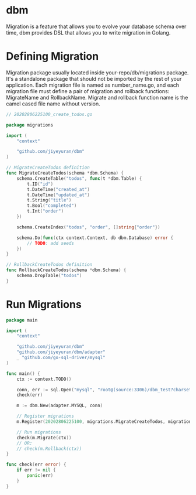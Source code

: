 # dbm

Migration is a feature that allows you to evolve your database schema over time, dbm provides DSL that allows you to write migration in Golang.

# Defining Migration

Migration package usually located inside your-repo/db/migrations package. It's a standalone package that should not be imported by the rest of your application. Each migration file is named as number_name.go, and each migration file must define a pair of migration and rollback functions: MigrateName and RollbackName. Migrate and rollback function name is the camel cased file name without version.

```go
// 20202806225100_create_todos.go

package migrations

import (
    "context"

    "github.com/jiyeyuran/dbm"
)

// MigrateCreateTodos definition
func MigrateCreateTodos(schema *dbm.Schema) {
    schema.CreateTable("todos", func(t *dbm.Table) {
        t.ID("id")
        t.DateTime("created_at")
        t.DateTime("updated_at")
        t.String("title")
        t.Bool("completed")
        t.Int("order")
    })

    schema.CreateIndex("todos", "order", []string{"order"})

    schema.Do(func(ctx context.Context, db dbm.Database) error {
        // TODO: add seeds
    })
}

// RollbackCreateTodos definition
func RollbackCreateTodos(schema *dbm.Schema) {
    schema.DropTable("todos")
}
```

# Run Migrations

```go
package main

import (
    "context"

	"github.com/jiyeyuran/dbm"
	"github.com/jiyeyuran/dbm/adapter"
    _ "github.com/go-sql-driver/mysql"
)

func main() {
    ctx := context.TODO()

    conn, err := sql.Open("mysql", "root@(source:3306)/dbm_test?charset=utf8&parseTime=True&loc=Local")
    check(err)

    m := dbm.New(adapter.MYSQL, conn)

    // Register migrations
    m.Register(20202806225100, migrations.MigrateCreateTodos, migrations.RollbackCreateTodos)

    // Run migrations
    check(m.Migrate(ctx))
    // OR:
    // check(m.Rollback(ctx))
}

func check(err error) {
    if err != nil {
        panic(err)
    }
}
```